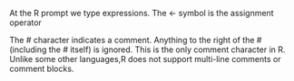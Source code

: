 At the R prompt we type expressions. The <- symbol is the assignment operator



The # character indicates a comment.
Anything to the right of the #(including the # itself) is ignored. 
This is the only comment character in R.
Unlike some other languages,R does not support multi-line comments or comment blocks.
